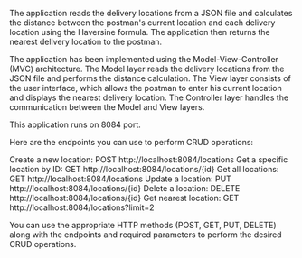 The application reads the delivery locations from a JSON file and calculates the distance between the postman's current location and each delivery location using the Haversine formula. The application then returns the nearest delivery location to the postman.

The application has been implemented using the Model-View-Controller (MVC) architecture. The Model layer reads the delivery locations from the JSON file and performs the distance calculation. The View layer consists of the user interface, which allows the postman to enter his current location and displays the nearest delivery location. The Controller layer handles the communication between the Model and View layers.

This application runs on 8084 port.

Here are the endpoints you can use to perform CRUD operations:

Create a new location: POST http://localhost:8084/locations
Get a specific location by ID: GET http://localhost:8084/locations/{id}
Get all locations: GET http://localhost:8084/locations
Update a location: PUT http://localhost:8084/locations/{id}
Delete a location: DELETE http://localhost:8084/locations/{id}
Get nearest location: GET http://localhost:8084/locations?limit=2

You can use the appropriate HTTP methods (POST, GET, PUT, DELETE) along with the endpoints and required parameters to perform the desired CRUD operations.
